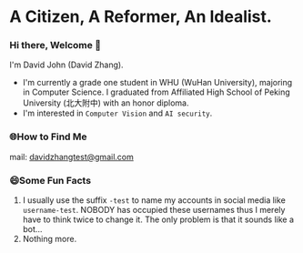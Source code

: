 # A Citizen, A Reformer, An Idealist. 

### Hi there, Welcome 👋
I'm David John (David Zhang).

* I'm currently a grade one student in WHU (WuHan University), majoring in Computer Science. I graduated from Affiliated High School of Peking University (北大附中) with an honor diploma.
* I'm interested in `Computer Vision` and `AI security`.


### 🌐How to Find Me
mail: davidzhangtest@gmail.com


### 😄Some Fun Facts
1. I usually use the suffix `-test` to name my accounts in social media like `username-test`. NOBODY has occupied these usernames thus I merely have to think twice to change it. The only problem is that it sounds like a bot...
2. Nothing more.
<!--
**David-Zhang-test/David-Zhang-test** is a ✨ _special_ ✨ repository because its `README.md` (this file) appears on your GitHub profile.

Here are some ideas to get you started:

- 🔭 I’m currently working on ...
- 🌱 I’m currently learning ...
- 👯 I’m looking to collaborate on ...
- 🤔 I’m looking for help with ...
- 💬 Ask me about ...
- 📫 How to reach me: ...
- 😄 Pronouns: ...
- ⚡ Fun fact: ...
-->
